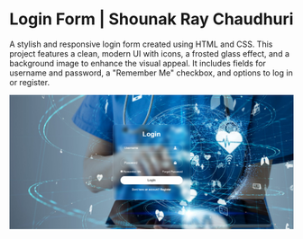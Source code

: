 # Login Form | Shounak Ray Chaudhuri

A stylish and responsive login form created using HTML and CSS. This project features a clean, modern UI with icons, a frosted glass effect, and a background image to enhance the visual appeal. It includes fields for username and password, a "Remember Me" checkbox, and options to log in or register.

![image alt](https://github.com/ShounakRayChaudhuri/Login-Page/blob/feb5dbe07009b049c66c88ce7630c59bca385703/Screenshot%202024-11-03%20113204.png)
